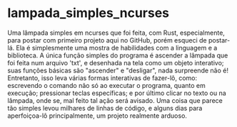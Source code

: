 # lampada_simples_ncurses
Uma lâmpada simples em ncurses que foi feita, com Rust, especialmente, para postar com primeiro projeto aqui no GitHub, porém esqueci de postar-lá. Ela é simplesmente uma mostra de habilidades com a linguagem e a biblioteca. A única função simples do programa é ascender a lâmpada que foi feita num arquivo 'txt', e desenhada na tela como um objeto interativo; suas funções básicas são "ascender" e "desligar", nada surpreende não é! Entretanto, isso leva várias formas interativas de fazer-lô, como: escrevendo o comando não só ao executar o programa, quanto em execução; pressionar teclas específicas; e por último clicar no texto ou na lâmpada, onde se, mal feito tal ação será avisado. Uma coisa que parece tão simples levou milhares de linhas de código, e alguns dias para aperfoiçoa-lô principalmente, um projeto realmente arduoso.
